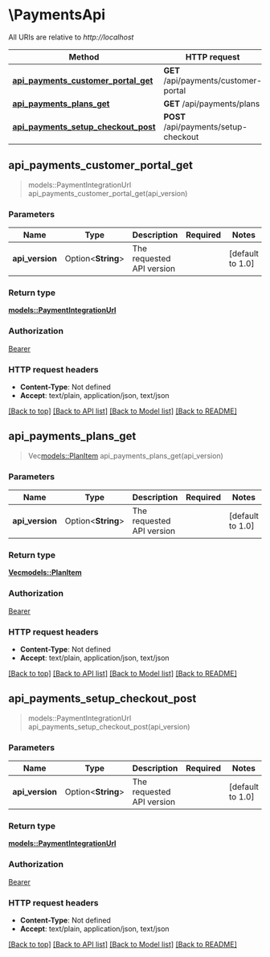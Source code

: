 # \PaymentsApi

All URIs are relative to *http://localhost*

Method | HTTP request | Description
------------- | ------------- | -------------
[**api_payments_customer_portal_get**](PaymentsApi.md#api_payments_customer_portal_get) | **GET** /api/payments/customer-portal | 
[**api_payments_plans_get**](PaymentsApi.md#api_payments_plans_get) | **GET** /api/payments/plans | 
[**api_payments_setup_checkout_post**](PaymentsApi.md#api_payments_setup_checkout_post) | **POST** /api/payments/setup-checkout | 



## api_payments_customer_portal_get

> models::PaymentIntegrationUrl api_payments_customer_portal_get(api_version)


### Parameters


Name | Type | Description  | Required | Notes
------------- | ------------- | ------------- | ------------- | -------------
**api_version** | Option<**String**> | The requested API version |  |[default to 1.0]

### Return type

[**models::PaymentIntegrationUrl**](PaymentIntegrationUrl.md)

### Authorization

[Bearer](../README.md#Bearer)

### HTTP request headers

- **Content-Type**: Not defined
- **Accept**: text/plain, application/json, text/json

[[Back to top]](#) [[Back to API list]](../README.md#documentation-for-api-endpoints) [[Back to Model list]](../README.md#documentation-for-models) [[Back to README]](../README.md)


## api_payments_plans_get

> Vec<models::PlanItem> api_payments_plans_get(api_version)


### Parameters


Name | Type | Description  | Required | Notes
------------- | ------------- | ------------- | ------------- | -------------
**api_version** | Option<**String**> | The requested API version |  |[default to 1.0]

### Return type

[**Vec<models::PlanItem>**](PlanItem.md)

### Authorization

[Bearer](../README.md#Bearer)

### HTTP request headers

- **Content-Type**: Not defined
- **Accept**: text/plain, application/json, text/json

[[Back to top]](#) [[Back to API list]](../README.md#documentation-for-api-endpoints) [[Back to Model list]](../README.md#documentation-for-models) [[Back to README]](../README.md)


## api_payments_setup_checkout_post

> models::PaymentIntegrationUrl api_payments_setup_checkout_post(api_version)


### Parameters


Name | Type | Description  | Required | Notes
------------- | ------------- | ------------- | ------------- | -------------
**api_version** | Option<**String**> | The requested API version |  |[default to 1.0]

### Return type

[**models::PaymentIntegrationUrl**](PaymentIntegrationUrl.md)

### Authorization

[Bearer](../README.md#Bearer)

### HTTP request headers

- **Content-Type**: Not defined
- **Accept**: text/plain, application/json, text/json

[[Back to top]](#) [[Back to API list]](../README.md#documentation-for-api-endpoints) [[Back to Model list]](../README.md#documentation-for-models) [[Back to README]](../README.md)

